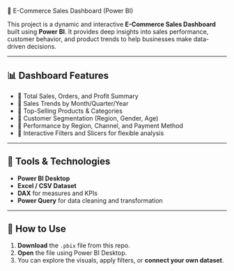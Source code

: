 🛒 E-Commerce Sales Dashboard (Power BI)

This project is a dynamic and interactive **E-Commerce Sales Dashboard** built using **Power BI**. 
It provides deep insights into sales performance, customer behavior, and product trends to help businesses make data-driven decisions.

---

## 📊 Dashboard Features

- 🔹 Total Sales, Orders, and Profit Summary  
- 🔹 Sales Trends by Month/Quarter/Year  
- 🔹 Top-Selling Products & Categories  
- 🔹 Customer Segmentation (Region, Gender, Age)  
- 🔹 Performance by Region, Channel, and Payment Method  
- 🔹 Interactive Filters and Slicers for flexible analysis  

---

## 🧰 Tools & Technologies

- **Power BI Desktop**
- **Excel / CSV Dataset**
- **DAX** for measures and KPIs
- **Power Query** for data cleaning and transformation

---


## 🚀 How to Use

1. **Download** the `.pbix` file from this repo.
2. **Open** the file using Power BI Desktop.
3. You can explore the visuals, apply filters, or **connect your own dataset**.

